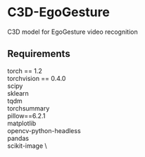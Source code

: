 # C3D-EgoGesture
C3D model for EgoGesture video recognition
## Requirements
torch == 1.2 \
torchvision == 0.4.0 \
scipy \
sklearn \
tqdm \
torchsummary \
pillow==6.2.1 \
matplotlib \
opencv-python-headless \
pandas \
scikit-image \


